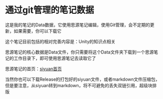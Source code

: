 # 通过git管理的笔记数据

这是我的笔记的Data数据，它使用思源笔记编辑，使用Git管理，会不定期的更新，如果需要，你可以下载它

这个笔记目前包括的相对完善内容是：Unity的知识点相关

思源笔记的核心数据是Data文件，你只需要将这个Data文件夹下载到一个思源笔记的工作目录下，即可使用思源笔记去读取它了

思源笔记的首页：[siyuan首页](https://b3log.org/siyuan/)

当然你也可以下载Release的打包好的siyuan文件，或者markdown文件压缩包，
但是要注意，从siyuan转到markdown，将不可避免的丢失双链引用，超级块排版